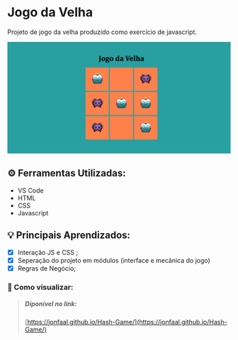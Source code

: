 # Jogo da Velha

Projeto de jogo da velha produzido como exercício de javascript. 


![utiliz](https://raw.githubusercontent.com/jonfaal/Hash-Game/master/_github/print01.png)

## ⚙️ Ferramentas Utilizadas:
- VS Code
- HTML
- CSS
- Javascript

## 💡 Principais Aprendizados:
 - [x] Interação JS e CSS ;
 - [x] Seperação do projeto em módulos (interface e mecãnica do jogo)
 - [x] Regras de Negócio;
 
### 📝  Como visualizar:
>##### Diponível no link:
>[https://jonfaal.github.io/Hash-Game/](https://jonfaal.github.io/Hash-Game/)
